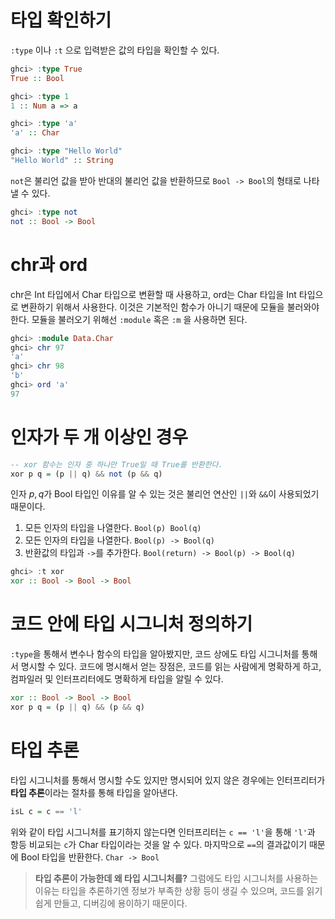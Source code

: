 # 타입 확인하기
`:type` 이나 `:t` 으로 입력받은 값의 타입을 확인할 수 있다.
```haskell
ghci> :type True
True :: Bool

ghci> :type 1
1 :: Num a => a

ghci> :type 'a'
'a' :: Char

ghci> :type "Hello World"
"Hello World" :: String
```
`not`은 불리언 값을 받아 반대의 불리언 값을 반환하므로 `Bool -> Bool`의 형태로 나타낼 수 있다.
```haskell
ghci> :type not
not :: Bool -> Bool
```
# chr과 ord
chr은 Int 타입에서 Char 타입으로 변환할 때 사용하고, ord는 Char 타입을 Int 타입으로 변환하기 위해서 사용한다. 이것은 기본적인 함수가 아니기 때문에 모듈을 불러와야 한다. 모듈을 불러오기 위해선 `:module` 혹은 `:m` 을 사용하면 된다.
```haskell
ghci> :module Data.Char
ghci> chr 97
'a'
ghci> chr 98
'b'
ghci> ord 'a'
97
```
# 인자가 두 개 이상인 경우
```haskell
-- xor 함수는 인자 중 하나만 True일 때 True를 반환한다.
xor p q = (p || q) && not (p && q)
```
인자 $p, q$가 Bool 타입인 이유를 알 수 있는 것은 불리언 연산인 `||`와 `&&`이 사용되었기 때문이다.
1. 모든 인자의 타입을 나열한다.
   `Bool(p) Bool(q)`
2. 모든 인자의 타입을 나열한다.
   `Bool(p) -> Bool(q)`
3. 반환값의 타입과 `->`를 추가한다.
   `Bool(return) -> Bool(p) -> Bool(q)`
```haskell
ghci> :t xor
xor :: Bool -> Bool -> Bool
```
# 코드 안에 타입 시그니처 정의하기
`:type`을 통해서 변수나 함수의 타입을 알아봤지만, 코드 상에도 타입 시그니처를 통해서 명시할 수 있다. 코드에 명시해서 얻는 장점은, 코드를 읽는 사람에게 명확하게 하고, 컴파일러 및 인터프리터에도 명확하게 타입을 알릴 수 있다.
```haskell
xor :: Bool -> Bool -> Bool
xor p q = (p || q) && (p && q)
```
# 타입 추론
타입 시그니처를 통해서 명시할 수도 있지만 명시되어 있지 않은 경우에는 인터프리터가 **타입 추론**이라는 절차를 통해 타입을 알아낸다.
```haskell
isL c = c == 'l'
```
위와 같이 타입 시그니처를 표기하지 않는다면 인터프리터는 `c == 'l'`을 통해 `'l'`과 항등 비교되는 `c`가 Char 타입이라는 것을 알 수 있다. 마지막으로 `==`의 결과값이기 때문에 Bool 타입을 반환한다. `Char -> Bool`

> **타입 추론이 가능한데 왜 타입 시그니처를?**
> 그럼에도 타입 시그니처를 사용하는 이유는 타입을 추론하기엔 정보가 부족한 상황 등이 생길 수 있으며, 코드를 읽기 쉽게 만들고, 디버깅에 용이하기 때문이다.
